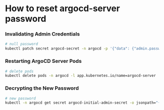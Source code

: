 # How to reset argocd-server password


###  Invalidating Admin Credentials
``` bash
# null password
kubectl patch secret argocd-secret -n argocd -p '{"data": {"admin.password": null, "admin.passwordMtime": null}}'

```

### Restarting ArgoCD Server Pods
``` bash
# delete pods
kubectl delete pods -n argocd -l app.kubernetes.io/name=argocd-server

```

### Decrypting the New Password
``` bash
# new password
kubectl -n argocd get secret argocd-initial-admin-secret -o jsonpath="{.data.password}" | base64 -d

```